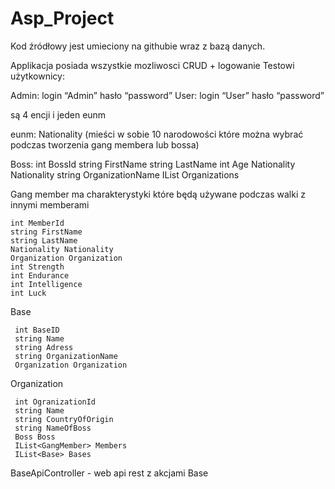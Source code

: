 # Asp_Project
Kod źródłowy jest umieciony na githubie wraz z bazą danych.

Applikacja posiada wszystkie mozliwosci CRUD + logowanie 
Testowi użytkownicy:

Admin: 
        login    “Admin” 
	hasło    “password”
User: 
      login 	“User”
      hasło 	“password”

są 4 encji i jeden eunm

eunm: Nationality (mieści w sobie 10 narodowości które można wybrać podczas tworzenia gang membera lub bossa)

Boss: 
 int BossId 
 string FirstName 
 string LastName 
 int Age 
 Nationality Nationality 
 string OrganizationName 
 IList<Organization> Organizations 

Gang member  ma charakterystyki które będą używane podczas walki z innymi memberami
 
    int MemberId 
    string FirstName 
    string LastName 
    Nationality Nationality 
    Organization Organization
    int Strength 
    int Endurance 
    int Intelligence 
    int Luck 

Base

     int BaseID 
     string Name 
     string Adress 
     string OrganizationName 
     Organization Organization 

Organization 

     int OgranizationId 
     string Name 
     string CountryOfOrigin 
     string NameOfBoss 
     Boss Boss 
     IList<GangMember> Members 
     IList<Base> Bases 


BaseApiController - web api rest z akcjami Base

